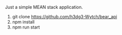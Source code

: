 Just a simple MEAN stack application. 

1. git clone https://github.com/h3dg3-Wytch/bear_api 
2. npm install
3. npm run start

